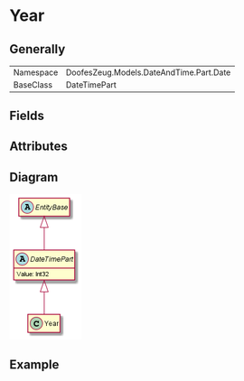 ﻿# Year

## Generally

|||
|-|-|
|Namespace|DoofesZeug.Models.DateAndTime.Part.Date|
|BaseClass|DateTimePart|

## Fields

## Attributes

## Diagram

![Year.png](./Year.png "Year")

## Example

